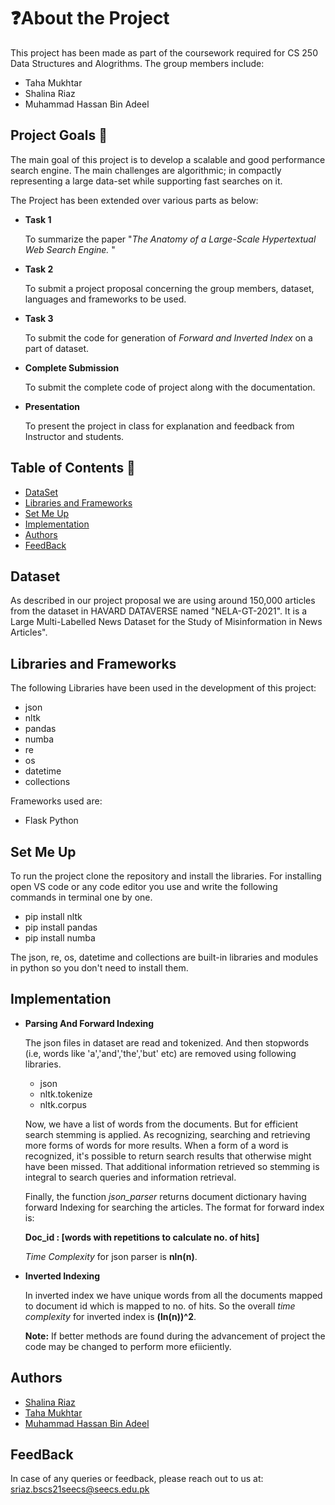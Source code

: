 # ❓About the Project

This project has been made as part of the coursework required for CS 250 Data Structures and Alogrithms. The group members include: 


* Taha Mukhtar
* Shalina Riaz
* Muhammad Hassan Bin Adeel

## Project Goals 🥅

The main goal of this project is to develop a scalable and good performance search engine. The main challenges are algorithmic; in compactly representing a large data-set while supporting fast searches on it. 


The Project has been extended over various parts as below:
*  **Task 1**
    
    To summarize the paper "*The Anatomy of a Large-Scale Hypertextual Web Search Engine.* "
*  **Task 2**

    To submit a project proposal concerning the group members, dataset, languages and frameworks to be used.
*  **Task 3**

    To submit the code for generation of *Forward and Inverted Index* on a part of dataset.
*  **Complete Submission**

    To submit the complete code of project along with the documentation.

* **Presentation**

    To present the project in class for explanation and feedback from Instructor and students.



## Table of Contents 📃
* [DataSet](#Dataset)
* [Libraries and Frameworks](#Libraries-and-Frameworks)
* [Set Me Up](#Set-Me-Up)
* [Implementation](#Implementation)
* [Authors](#Authors)
* [FeedBack](#FeedBack)
## Dataset
As described in our project proposal we are using around 150,000 articles from the dataset in HAVARD DATAVERSE named "NELA-GT-2021". It is a Large Multi-Labelled News Dataset for the Study of Misinformation in News Articles".
## Libraries and Frameworks
The following Libraries have been used in the development of this project:

* json
* nltk
* pandas
* numba
* re
* os
* datetime
* collections

Frameworks used are:

* Flask Python

## Set Me Up
To run the project clone the repository and install the libraries. For installing open VS code or any code editor you use and write the following commands in terminal one by one.

* pip install nltk
* pip install pandas
* pip install numba

The json, re, os, datetime and collections are built-in libraries and modules in python so you don't need to install them.
## Implementation

* **Parsing And Forward Indexing**

    The json files in dataset are read and tokenized. And then stopwords (i.e, words like 'a','and','the','but' etc) are removed using following libraries.
    * json
    * nltk.tokenize
    * nltk.corpus
    
    Now, we have a list of words from the documents. But for efficient search stemming is applied. As recognizing, searching and retrieving more forms of words for  more results. When a form of a word is recognized, it's possible to return search results that otherwise might have been missed. That additional information retrieved so stemming is integral to search queries and information retrieval. 

    Finally, the function *json_parser* returns document dictionary having forward Indexing for searching the articles.
    The format for forward index is: 
    
    **Doc_id : [words with repetitions to calculate no. of hits]**
    
    *Time Complexity* for json parser is **nln(n)**.
* **Inverted Indexing**

    In inverted index we have unique words from all the documents mapped to document id which is mapped to no. of hits. So the overall *time complexity* for inverted index is **(ln(n))^2**.

    **Note:** If better methods are found during the advancement of project the code may be changed to perform more efiiciently. 
## Authors

- [Shalina Riaz](https://github.com/shalinaariaaz)
- [Taha Mukhtar](https://github.com/tahamukhtar20)
- [Muhammad Hassan Bin Adeel](https://github.com/mhba18094)

## FeedBack
In case of any queries or feedback, please reach out to us at: sriaz.bscs21seecs@seecs.edu.pk
